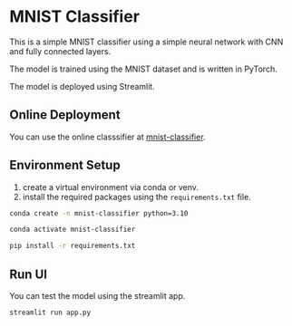 # MNIST Classifier

This is a simple MNIST classifier using a simple neural network with CNN and fully connected layers.

The model is trained using the MNIST dataset and is written in PyTorch.

The model is deployed using Streamlit.

## Online Deployment

You can use the online classsifier at [mnist-classifier](https://littlefish-coder-mnist-classifier.streamlit.app/).

## Environment Setup

1. create a virtual environment via conda or venv.
2. install the required packages using the `requirements.txt` file.

```bash
conda create -n mnist-classifier python=3.10
```

```bash
conda activate mnist-classifier
```

```bash
pip install -r requirements.txt
```

## Run UI

You can test the model using the streamlit app.

```bash
streamlit run app.py
```

